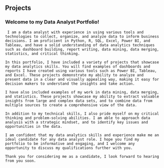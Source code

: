 ## Projects


### Welcome to my Data Analyst Portfolio!

`
I am a data analyst with experience in using various tools and technologies to collect, organize, and analyze data to inform business decisions. I am proficient in Python, R, SQL, Excel, Power BI, and Tableau, and have a solid understanding of data analytics techniques such as dashboard building, report writing, data mining, data merging, statistics, and critical thinking.`


`In this portfolio, I have included a variety of projects that showcase my data analytics skills. You will find examples of dashboards and reports I have created using various tools such as Power BI, Tableau, and Excel. These projects demonstrate my ability to analyze and present data in a clear and visually appealing way, making it easy for decision makers to understand the insights and take action.`

`I have also included examples of my work in data mining, data merging, and statistics. These projects showcase my ability to extract valuable insights from large and complex data sets, and to combine data from multiple sources to create a comprehensive view of the data.`

`In addition to my technical skills, I also pride myself on my critical thinking and problem-solving abilities. I am able to approach data analysis with a strategic mindset, and to identify key issues and opportunities in the data.`

`I am confident that my data analytics skills and experience make me an ideal candidate for any data analyst role. I hope you find my portfolio to be informative and engaging, and I welcome any opportunity to discuss my qualifications further with you.`

`Thank you for considering me as a candidate, I look forward to hearing from you soon.
`
